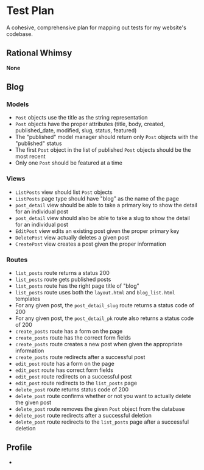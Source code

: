 # Test Plan

A cohesive, comprehensive plan for mapping out tests for my website's codebase.

## Rational Whimsy

**None**

## Blog

### Models

- `Post` objects use the title as the string representation
- `Post` objects have the proper attributes (title, body, created, published_date, modified, slug, status, featured)
- The "published" model manager should return only `Post` objects with the "published" status
- The first `Post` object in the list of published `Post` objects should be the most recent
- Only one `Post` should be featured at a time

### Views

- `ListPosts` view should list `Post` objects
- `ListPosts` page type should have "blog" as the name of the page
- `post_detail` view should be able to take a primary key to show the detail for an individual post
- `post_detail` view should also be able to take a slug to show the detail for an individual post
- `EditPost` view edits an existing post given the proper primary key
- `DeletePost` view actually deletes a given post
- `CreatePost` view creates a post given the proper information

### Routes

- `list_posts` route returns a status 200
- `list_posts` route gets published posts
- `list_posts` route has the right page title of "blog"
- `list_posts` route uses both the `layout.html` and `blog_list.html` templates
- For any given post, the `post_detail_slug` route returns a status code of 200
- For any given post, the `post_detail_pk` route also returns a status code of 200
- `create_posts` route has a form on the page
- `create_posts` route has the correct form fields
- `create_posts` route creates a new post when given the appropriate information
- `create_posts` route redirects after a successful post
- `edit_post` route has a form on the page
- `edit_post` route has correct form fields
- `edit_post` route redirects on a successful post
- `edit_post` route redirects to the `list_posts` page
- `delete_post` route returns status code of 200
- `delete_post` route confirms whether or not you want to actually delete the given post
- `delete_post` route removes the given `Post` object from the database
- `delete_post` route redirects after a successful deletion
- `delete_post` route redirects to the `list_posts` page after a successful deletion

## Profile

- 
